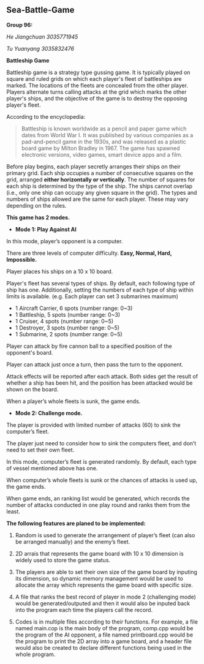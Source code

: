 ## Sea-Battle-Game

**Group 96:**

_He Jiangchuan 3035771945_

_Tu Yuanyang 3035832476_


**Battleship Game**

Battleship game is a strategy type gussing game. It is typically played on square and ruled grids on which each player's fleet of battleships are marked. The locations of the fleets are concealed from the other player. Players alternate turns calling attacks at the grid which marks the other player's ships, and the objective of the game is to destroy the opposing player's fleet.

According to the encyclopedia:
>Battleship is known worldwide as a pencil and paper game which dates from World War I. It was published by various companies as a pad-and-pencil game in the 1930s, and was released as a plastic board game by Milton Bradley in 1967. The game has spawned electronic versions, video games, smart device apps and a film.

Before play begins, each player secretly arranges their ships on their primary grid. Each ship occupies a number of consecutive squares on the grid, arranged **either horizontally or vertically**. The number of squares for each ship is determined by the type of the ship. The ships cannot overlap (i.e., only one ship can occupy any given square in the grid). The types and numbers of ships allowed are the same for each player. These may vary depending on the rules.


**This game has 2 modes.**


- **Mode 1:  Play Against AI**

In this mode, player’s opponent is a computer.

There are three levels of computer difficulty. **Easy, Normal, Hard, Impossible.**

Player places his ships on a 10 x 10 board.

Player's fleet has several types of ships. By default, each following type of ship has one. Additionally, setting the numbers of each type of ship within limits is available. (e.g. Each player can set 3 submarines maximum)

- 1 Aircraft Carrier, 6 spots  (number range: 0~3)
- 1 Battleship, 5 spots        (number range: 0~3)
- 1 Cruiser, 4 spots           (number range: 0~5)
- 1 Destroyer, 3 spots         (number range: 0~5)
- 1 Submarine, 2 spots         (number range: 0~5)

Player can attack by fire cannon ball to a specified position of the opponent's board. 

Player can attack just once a turn, then pass the turn to the opponent.

Attack effects will be reported after each attack. Both sides get the result of whether a ship has been hit, and the position has been attacked would be shown on the board.

When a player’s whole fleets is sunk, the game ends.

- **Mode 2: Challenge mode.**

The player is provided with limited number of attacks (60) to sink the computer’s fleet. 

The player just need to consider how to sink the computers fleet, and don’t need to set their own fleet.

In this mode, computer’s fleet is generated randomly. By default, each type of vessel mentioned above has one.

When computer’s whole fleets is sunk or the chances of attacks is used up, the game ends.

When game ends, an ranking list would be generated, which records the number of attacks conducted in one play round and ranks them from the least.



**The following features are planed to be implemented:**

1. Random is used to generate the arrangement of player’s fleet (can also be arranged manually) and the enemy’s fleet.

2. 2D arrais that represents the game board with 10 x 10 dimension is widely used to store the game status.

3. The players are able to set their own size of the game board by inputing its dimension, so dynamic memory management would be used to allocate the array which represents the game board with specific size.

4. A file that ranks the best record of player in mode 2 (challenging mode) would be generated/outputed and then it would also be inputed back into the program each time the players call the record.

5. Codes is in multiple files according to their functions. For example, a file named main.cop is the main body of the program, comp.cpp would be the program of the AI opponent, a file named printboard.cpp would be the program to print the 2D array into a game board, and a header file would also be created to declare different functions being used in the whole program.
